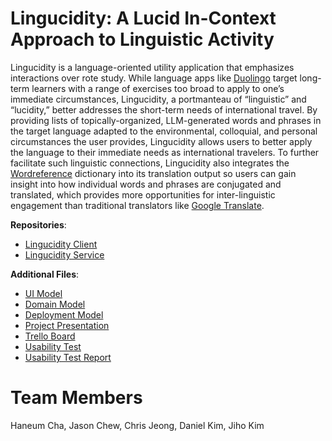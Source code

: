 # Lingucidity: A Lucid In-Context Approach to Linguistic Activity

Lingucidity is a language-oriented utility application that emphasizes interactions over rote study. While language apps like [Duolingo](https://www.duolingo.com/) target long-term learners with a range of exercises too broad to apply to one’s immediate circumstances, Lingucidity, a portmanteau of “linguistic” and “lucidity,” better addresses the short-term needs of international travel. By providing lists of topically-organized, LLM-generated words and phrases in the target language adapted to the environmental, colloquial, and personal circumstances the user provides, Lingucidity allows users to better apply the language to their immediate needs as international travelers. To further facilitate such linguistic connections, Lingucidity also integrates the [Wordreference](https://wordreference.com/) dictionary into its translation output so users can gain insight into how individual words and phrases are conjugated and translated, which provides more opportunities for inter-linguistic engagement than traditional translators like [Google Translate](https://translate.google.com/).

**Repositories**:

- [Lingucidity Client](https://github.com/Team-Equipo/client)
- [Lingucidity Service](https://github.com/Team-Equipo/service)

**Additional Files**:

- [UI Model](https://drive.google.com/file/d/10Plm3SK9k9iNveZINLHh8D958cg2lXBz/view?usp=sharing)
- [Domain Model](https://github.com/Team-Equipo/project/blob/main/domain-model.png)
- [Deployment Model](https://github.com/Team-Equipo/project/blob/main/deployment-model.png)
- [Project Presentation](https://docs.google.com/presentation/d/1_lazMcHDlzBDRSqzPgMzhheNfLDJxRuFO9L_ApY23O0/edit?usp=sharing)
- [Trello Board](https://trello.com/b/D2UWOaAf/cs262f-teamequipo)
- [Usability Test](https://docs.google.com/document/d/19t6yzECxPjlzw9NF_c7BGitwPI9r5L0xR4WtDRQr0DQ/edit?usp=sharing)
- [Usability Test Report](https://docs.google.com/document/d/1cLhSKB6vgCZDZi3G4Ov6hwl5Iv1ZYYDWnCHlw8Kp94o/edit?usp=sharing)

# Team Members

Haneum Cha, Jason Chew, Chris Jeong, Daniel Kim, Jiho Kim
